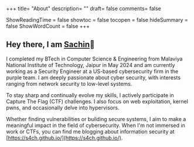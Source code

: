 +++
title= "About"
description= ""
draft= false
comments= false

ShowReadingTime = false
showtoc = false
tocopen = false
hideSummary = false
ShowWordCount = false
+++

## Hey there, I am  [Sachin](https://linkedin.com/in/sachinkumardhaka)👋
  

I completed my BTech in Computer Science & Engineering from Malaviya National Institute of Technology, Jaipur in May 2024 and am currently working as a Security Engineer at a US-based cybersecurity firm in the purple team. I am deeply passionate about cyber security, with interests ranging from network security to low-level systems.

To stay sharp and continually evolve my skills, I actively participate in Capture The Flag (CTF) challenges. I also focus on web exploitation, kernel pwns, and occasionally delve into hypervisors.

Whether finding vulnerabilities or building secure systems, I aim to make a meaningful impact in the field of cybersecurity. When I'm not immersed in work or CTFs, you can find me blogging about information security at [https://s4ch.github.io/](https://s4ch.github.io/).
